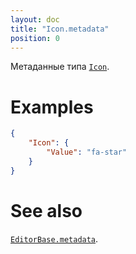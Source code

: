 ```yaml
---
layout: doc
title: "Icon.metadata"
position: 0
---
```


Метаданные типа [`Icon`](../).


# Examples

```json
{
    "Icon": {
        "Value": "fa-star"
    }
}
```


# See also

[`EditorBase.metadata`](../../EditorBase/EditorBase.metadata/).
